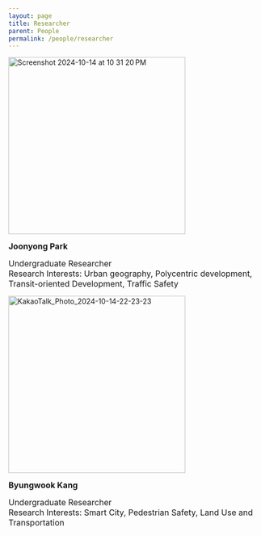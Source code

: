 ```yaml
---
layout: page
title: Researcher
parent: People
permalink: /people/researcher
---
```


<img src="https://github.com/user-attachments/assets/78a5f210-8385-4d77-b80c-e43ee918c04c" alt="Screenshot 2024-10-14 at 10 31 20 PM" style="width: 350px; height: auto;"/>

<span style="font-size: 16px;">**Joonyong Park**</span>

<span style="font-size: 16px;">Undergraduate Researcher</span>  
<span style="font-size: 16px;">Research Interests: Urban geography, Polycentric development, Transit-oriented Development, Traffic Safety</span>

<img src="https://github.com/user-attachments/assets/42220c42-1b36-4431-9979-79a1abc05f51" alt="KakaoTalk_Photo_2024-10-14-22-23-23" style="width: 350px; height: auto;"/>

<span style="font-size: 16px;">**Byungwook Kang**</span>

<span style="font-size: 16px;">Undergraduate Researcher</span>  
<span style="font-size: 16px;">Research Interests: Smart City, Pedestrian Safety, Land Use and Transportation</span>



